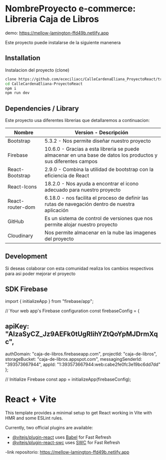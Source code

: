# NombreProyecto e-commerce: Libreria Caja de Libros

demo: https://mellow-lamington-ffd49b.netlify.app

Este proyecto puede instalarse de la siguiente manenera

## Installation

Instalacion del proyecto (clone)

```sh
clone https://github.com/ececiliacc/CalleCardenaEliana_ProyectoReact/tree/main
cd CalleCardenaEliana-ProyectoReact
npm i
npm run dev
```

## Dependencies / Library

Este proyecto usa diferentes librerias que detallaremos a continuacion:

| Nombre | Version - Descripción|
| ------ | ------ |
| Bootstrap  | 5.3.2 - Nos permite diseñar nuestro proyecto  |
| Firebase | 10.6.0 - Gracias a esta libreria se puede almacenar en una base de datos los productos y sus diferentes campos |
| React-Bootstrap | 2.9.0 - Combina la utilidad de bootstrap con la eficiencia de React |
| React-Icons  | 18.2.0 - Nos ayuda a encontrar el icono adecuado para nuestro proyecto |
| React-router-dom  | 6.18.0 - nos facilita el proceso de definir las rutas de navegación dentro de nuestra aplicación |
| GitHub | Es un sistema de control de versiones que nos permite alojar nuestro proyecto |
| Cloudinary | Nos permite almacenar en la nube las imagenes del proyecto |


## Development

Si deseas colaborar con esta comunidad realiza los cambios respectivos para asi poder mejorar el proyecto

## SDK Firebase

import { initializeApp } from "firebase/app";

// Your web app's Firebase configuration
const firebaseConfig = {
 ## apiKey: "AIzaSyCZ_Jz9AEFk0tUgRIihYZtQoYpMJDrmXqc",
  authDomain: "caja-de-libros.firebaseapp.com",
  projectId: "caja-de-libros",
  storageBucket: "caja-de-libros.appspot.com",
  messagingSenderId: "393573667944",
  appId: "1:393573667944:web:cabe2fe0fc3e19bc6dd7dd"
};

// Initialize Firebase
const app = initializeApp(firebaseConfig);

# React + Vite

This template provides a minimal setup to get React working in Vite with HMR and some ESLint rules.

Currently, two official plugins are available:

- [@vitejs/plugin-react](https://github.com/vitejs/vite-plugin-react/blob/main/packages/plugin-react/README.md) uses [Babel](https://babeljs.io/) for Fast Refresh
- [@vitejs/plugin-react-swc](https://github.com/vitejs/vite-plugin-react-swc) uses [SWC](https://swc.rs/) for Fast Refresh

-link repositorio:
    https://mellow-lamington-ffd49b.netlify.app
